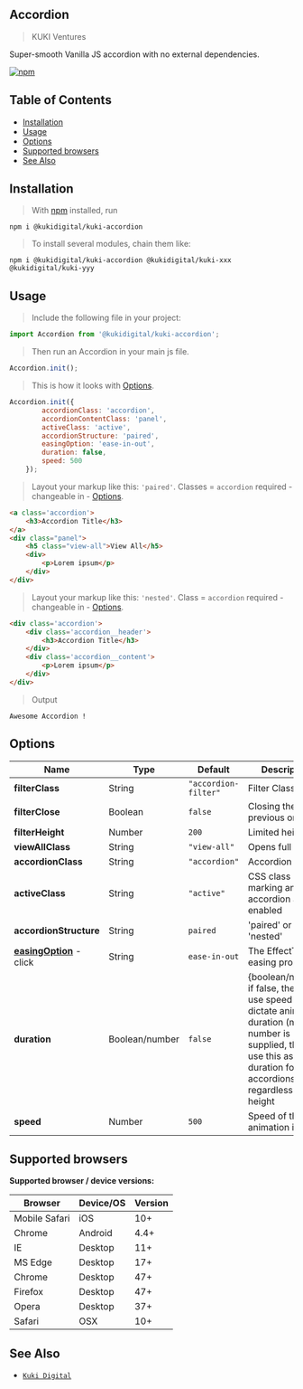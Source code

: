 ## Accordion

> KUKI Ventures

Super-smooth Vanilla JS accordion with no external dependencies.

[![npm](https://img.shields.io/badge/npm-1.1.3-green.svg)](https://www.npmjs.com/package/@kukidigital/kuki-accordion)


## Table of Contents


- [Installation](#installation)
- [Usage](#usage)
- [Options](#options)
- [Supported browsers](#supported-browsers)
- [See Also](#see-also)



## Installation

> With [npm](https://npmjs.org/) installed, run

```shell
npm i @kukidigital/kuki-accordion
```

> To install several modules, chain them like:

```shell
npm i @kukidigital/kuki-accordion @kukidigital/kuki-xxx @kukidigital/kuki-yyy
```

## Usage

> Include the following file in your project:

```js
import Accordion from '@kukidigital/kuki-accordion';
```

> Then run an Accordion in your main js file.

```js
Accordion.init();
```

> This is how it looks with [Options](#options).

```js
Accordion.init({
        accordionClass: 'accordion', 
        accordionContentClass: 'panel', 
        activeClass: 'active',
        accordionStructure: 'paired', 
        easingOption: 'ease-in-out',
        duration: false, 
        speed: 500 
    });
```

> Layout your markup like this: ```'paired'```. Classes = ```accordion``` required - changeable in - [Options](#options).

```html
<a class='accordion'>
    <h3>Accordion Title</h3>
</a>
<div class="panel">
    <h5 class="view-all">View All</h5>
    <div>
        <p>Lorem ipsum</p>
    </div>
</div>

```

> Layout your markup like this: ```'nested'```. Class = ```accordion``` required - changeable in - [Options](#options).

```html
<div class='accordion'>
    <div class='accordion__header'>
        <h3>Accordion Title</h3>
    </div>
    <div class='accordion__content'>
        <p>Lorem ipsum</p>
    </div>
</div>

```


> Output

```
Awesome Accordion !
```
Options
----------------------------------------------------------------
| Name                                             | Type     | Default          | Description                                                     |
|--------------------------------------------------|----------|------------------|-----------------------------------------------------------------|
| **filterClass**                             | String   | `"accordion-filter"`    | Filter Class                     |
| **filterClose**                             | Boolean   | `false`    | Closing the previous ones                     |
| **filterHeight**                             | Number   | `200`    | Limited height                    |
| **viewAllClass**                             | String   | `"view-all"`    | Opens full height                     |
| **accordionClass**                             | String   | `"accordion"`    | Accordion Class                     |
| **activeClass**                                 | String   | `"active"`       | CSS class marking an accordion as enabled                     |
| **accordionStructure**                           | String   | `paired`         | 'paired' or 'nested'   |
| [**easingOption**](https://developer.mozilla.org/en-US/docs/Web/API/EffectTiming/easing) - click   | String   | `ease-in-out`              | The EffectTiming easing property                             |
| **duration**                                     | Boolean/number  | `false`          | {boolean/number} if false, then we use speed to dictate animation duration (ms), if a number is supplied, then we use this as the duration for ALL accordions, regardless of height         |
| **speed**              | Number  | `500`          | Speed of the animation in ms        |


## Supported browsers

**Supported browser / device versions:**

| Browser       | Device/OS | Version |
| ------------- | --------- | ------- |
| Mobile Safari | iOS       | 10+     |
| Chrome        | Android   | 4.4+    |
| IE            | Desktop   | 11+     |
| MS Edge       | Desktop   | 17+     |
| Chrome        | Desktop   | 47+     |
| Firefox       | Desktop   | 47+     |
| Opera         | Desktop   | 37+     |
| Safari        | OSX       | 10+     |


## See Also

- [`Kuki Digital`](https://www.npmjs.com/settings/kukidigital/packages)

